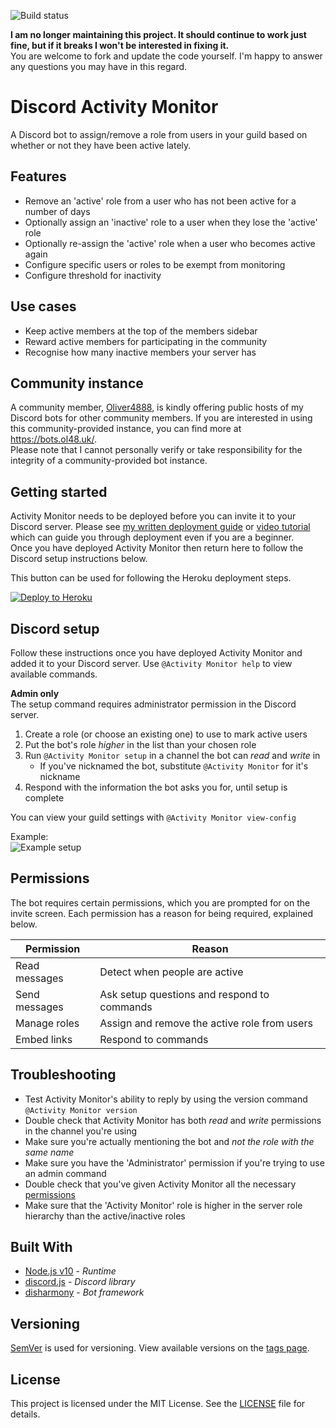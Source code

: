 ![Build status](https://github.com/bhigginsuk/discord-activity-monitor/actions/workflows/validate.yml/badge.svg?branch=master)

**I am no longer maintaining this project. It should continue to work just fine, but if it breaks I won't be interested in fixing it.**  
You are welcome to fork and update the code yourself. I'm happy to answer any questions you may have in this regard.

# Discord Activity Monitor
A Discord bot to assign/remove a role from users in your guild based on whether or not they have been active lately.

## Features
- Remove an 'active' role from a user who has not been active for a number of days
- Optionally assign an 'inactive' role to a user when they lose the 'active' role
- Optionally re-assign the 'active' role when a user who becomes active again
- Configure specific users or roles to be exempt from monitoring
- Configure threshold for inactivity

## Use cases
- Keep active members at the top of the members sidebar
- Reward active members for participating in the community
- Recognise how many inactive members your server has

## Community instance
A community member, [Oliver4888](https://github.com/oliver4888), is kindly offering public hosts of my Discord bots for other community members. If you are interested in using this community-provided instance, you can find more at https://bots.ol48.uk/.  
Please note that I cannot personally verify or take responsibility for the integrity of a community-provided bot instance.

## Getting started
Activity Monitor needs to be deployed before you can invite it to your Discord server. Please see [my written deployment guide](./deployment.md) or [video tutorial](https://www.youtube.com/watch?v=DjQayKgcjGM) which can guide you through deployment even if you are a beginner.  
Once you have deployed Activity Monitor then return here to follow the Discord setup instructions below.  

This button can be used for following the Heroku deployment steps.

[![Deploy to Heroku](https://www.herokucdn.com/deploy/button.svg)](https://heroku.com/deploy?template=https://github.com/udck/discord-activity-monitor)

## Discord setup
Follow these instructions once you have deployed Activity Monitor and added it to your Discord server.
Use `@Activity Monitor help` to view available commands.

**Admin only**  
The setup command requires administrator permission in the Discord server.
1. Create a role (or choose an existing one) to use to mark active users
2. Put the bot's role *higher* in the list than your chosen role
3. Run `@Activity Monitor setup` in a channel the bot can *read* and *write* in
	- If you've nicknamed the bot, substitute `@Activity Monitor` for it's nickname
4. Respond with the information the bot asks you for, until setup is complete

You can view your guild settings with `@Activity Monitor view-config`

Example:  
![Example setup](https://user-images.githubusercontent.com/14295333/61799425-01468d00-ae23-11e9-9e88-604eaa033a24.png)

## Permissions

The bot requires certain permissions, which you are prompted for on the invite screen.
Each permission has a reason for being required, explained below.

| Permission    | Reason                                       |
| ------------- | -------------------------------------------- |
| Read messages | Detect when people are active                |
| Send messages | Ask setup questions and respond to commands  |
| Manage roles  | Assign and remove the active role from users |
| Embed links   | Respond to commands                          |

## Troubleshooting

- Test Activity Monitor's ability to reply by using the version command `@Activity Monitor version`
- Double check that Activity Monitor has both *read* and *write* permissions in the channel you're using
- Make sure you're actually mentioning the bot and *not the role with the same name*
- Make sure you have the 'Administrator' permission if you're trying to use an admin command
- Double check that you've given Activity Monitor all the necessary [permissions](#permissions)
- Make sure that the 'Activity Monitor' role is higher in the server role hierarchy than the active/inactive roles

## Built With
- [Node.js v10](https://nodejs.org/en/) - *Runtime*
- [discord.js](https://github.com/discordjs/discord.js) - *Discord library*
- [disharmony](https://github.com/bhigginsuk/disharmony) - *Bot framework*

## Versioning
[SemVer](http://semver.org/) is used for versioning. View available versions on the [tags page](https://github.com/your/project/tags).

## License
This project is licensed under the MIT License. See the [LICENSE](./LICENSE) file for details.
